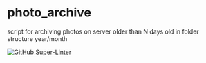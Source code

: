 # photo_archive
script for archiving photos on server older than N days old in folder structure year/month

[![GitHub Super-Linter](https://github.com/cjkrolak/photo-archive/workflows/Lint%20Code%20Base/badge.svg)](https://github.com/marketplace/actions/super-linter)
